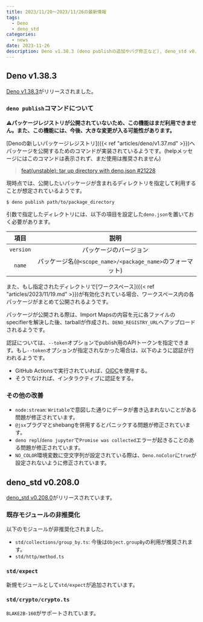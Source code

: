 ```yaml
---
title: 2023/11/20〜2023/11/26の最新情報
tags:
  - Deno
  - deno_std
categories:
  - news
date: 2023-11-26
description: Deno v1.38.3 (deno publishの追加やバグ修正など), deno_std v0.208.0 (std/expectの追加など)
---
```


## Deno v1.38.3

[Deno v1.38.3](https://github.com/denoland/deno/releases/tag/v1.38.3)がリリースされました。

### `deno publish`コマンドについて

**⚠️パッケージレジストリが公開されていないため、この機能はまだ利用できません。また、この機能には、今後、大きな変更が入る可能性があります。**

[Denoの新しいパッケージレジストリ]({{< ref "articles/deno/v1.37.md" >}})へパッケージを公開するためのコマンドが実装されているようです。(helpメッセージにはこのコマンドは表示されず、まだ使用は推奨されません)

> [feat(unstable): tar up directory with deno.json #21228](https://github.com/denoland/deno/pull/21228)

現時点では、公開したいパッケージが含まれるディレクトリを指定して利用することが想定されているようです。

```shell
$ deno publish path/to/package_directory
```

引数で指定したディレクトリには、以下の項目を設定した`deno.json`を置いておく必要があります。

|項目|説明|
|:--:|:---:|
|`version`|パッケージのバージョン|
|`name`|パッケージ名(`@<scope_name>/<package_name>`のフォーマット)|

また、もし指定されたディレクトリで[ワークスペース]({{< ref "articles/2023/11/19.md" >}})が有効化されている場合、ワークスペース内の各パッケージがまとめて公開されるようです。

パッケージが公開される際は、Import Mapsの内容を元に各ファイルのspecifierを解決した後、tarballが作成され、`DENO_REGISTRY_URL`へアップロードされるようです。

認証については、`--token`オプションでpublish用のAPIトークンを指定できます。もし`--token`オプションが指定されなかった場合は、以下のように認証が行われるようです。

- GitHub Actionsで実行されていれば、[OIDC](https://docs.github.com/en/actions/deployment/security-hardening-your-deployments/about-security-hardening-with-openid-connect)を使用する。
- そうでなければ、インタラクティブに認証をする。

### その他の改善

- `node:stream`: `Writable`で意図した通りにデータが書き込まれないことがある問題が修正されています。
- `@jsx`プラグマとshebangを併用するとパニックする問題が修正されています。
- `deno repl`/`deno jupyter`で`Promise was collected`エラーが起きることのある問題が修正されています。
- `NO_COLOR`環境変数に空文字列が設定されている際は、`Deno.noColor`に`true`が設定されないように修正されています。

## deno_std v0.208.0

[deno_std v0.208.0](https://github.com/denoland/deno_std/releases/tag/0.208.0)がリリースされています。

### 既存モジュールの非推奨化

以下のモジュールが非推奨化されました。

- `std/collections/group_by.ts`: 今後は`Object.groupBy`の利用が推奨されます。
- `std/http/method.ts`

### `std/expect`

新規モジュールとして`std/expect`が追加されています。

### `std/crypto/crypto.ts`

`BLAKE2B-160`がサポートされています。

